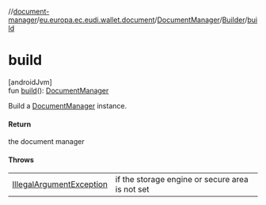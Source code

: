 //[document-manager](../../../../index.md)/[eu.europa.ec.eudi.wallet.document](../../index.md)/[DocumentManager](../index.md)/[Builder](index.md)/[build](build.md)

# build

[androidJvm]\
fun [build](build.md)(): [DocumentManager](../index.md)

Build a [DocumentManager](../index.md) instance.

#### Return

the document manager

#### Throws

| | |
|---|---|
| [IllegalArgumentException](https://kotlinlang.org/api/latest/jvm/stdlib/kotlin-stdlib/kotlin/-illegal-argument-exception/index.html) | if the storage engine or secure area is not set |
